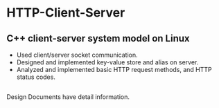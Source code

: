# HTTP-Client-Server
## C++ client-server system model on Linux
- Used client/server socket communication.
- Designed and implemented key-value store and alias on server.
- Analyzed and implemented basic HTTP request methods, and HTTP status codes.

##
Design Documents have detail information.
